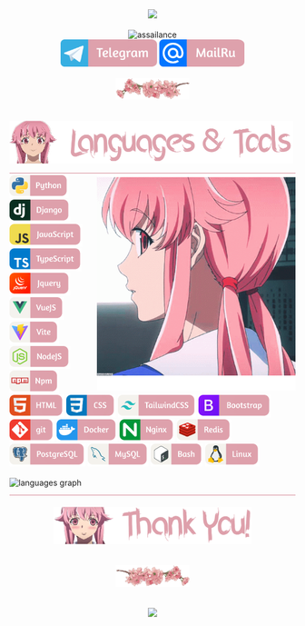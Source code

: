 <div align="center"><img src="https://media1.tenor.com/m/h7ewYc7_Yp8AAAAC/future-diary-mirai-nikki.gif" width="800"/></div>

</br>

<div align="center">
  <img src="https://readme-typing-svg.demolab.com?font=Fira+Code&size=55&pause=200&color=dea1ac&center=true&random=false&height=100&lines=assailance" alt="assailance" />
  </br>
  <a href="https://t.me/jdidjskjss"><img src="images/telegram.png" width="170" alt="telegram"/></a>
  <a href="mailto:intellligency@mail.ru"><img src="images/mailru.png" width="150" alt="mailru"/></a>
</div>

</br>

<div align="center">
  <img src="images/flower.png" width="130" alt="flower"/>
</div>

</br>
</br>

<img src="images/languages_title.png" width="500" alt="languages-title"/>
<img src="images/border.png" width="100%" height="0.5" alt="border"/>
</br>

<img align="right" src="images/yuno.png" width="350"/>
<div align="left">
  <img src="images/python.png" height="40" alt="python" title="Python"/>
  <img src="images/django.png" height="40" alt="django" title="Django"/>
  <img src="images/javascript.png" height="40" alt="javascript" title="Javascript"/>
  <img src="images/typescript.png" height="40" alt="typescript" title="Typescript"/>
  <img src="images/jquery.png" height="40" alt="jquery" title="Jquery"/>
  <img src="images/vue.png" height="40" alt="vue" title="Vue"/>
  <img src="images/vite.png" height="40" alt="vite" title="Vite"/>
  <img src="images/nodejs.png" height="40" alt="nodejs" title="NodeJS"/>
  <img src="images/npm.png" height="40" alt="npm" title="Npm"/>
  <img src="images/html.png" height="40" alt="html" title="HTML"/>
  <img src="images/css.png" height="40" alt="css" title="CSS"/>
  <img src="images/tailwind.png" height="40" alt="tailwind" title="TailwindCSS"/>
  <img src="images/bootstrap.png" height="40" alt="bootstrap" title="Bootstrap"/>
  <img src="images/git.png" height="40" alt="git" title="Git"/>
  <img src="images/docker.png" height="40" alt="docker" title="Docker"/>
  <img src="images/nginx.png" height="40" alt="nginx" title="Nginx"/>
  <img src="images/redis.png" height="40" alt="redis" title="Redis"/>
  <img src="images/postgresql.png" height="40" alt="postgresql" title="PostgreSQL"/>
  <img src="images/mysql.png" height="40" alt="mysql" title="MySQL"/>
  <img src="images/bash.png" height="40" alt="bash" title="Bash"/>
  <img src="images/linux.png" height="40" alt="linux" title="Linux"/>
</div>

</br>

<img src="https://github-readme-stats.vercel.app/api/top-langs?username=assailance&locale=en&hide_title=false&layout=compact&card_width=320&langs_count=5&theme=dracula&hide_border=false&order=2" height="200" alt="languages graph"  />

<img src="images/border.png" width="100%" height="0.5" alt="border"/>

</br>
</br>

<div align="center">
  <img src="images/thank-you.png" width="350" alt="thank-you"/>
  </br>
  </br>
  </br>
  <img src="images/flower-2.png" width="130" alt="flower"/>
  </br>
  </br>
  </br>
  <img src="https://media1.tenor.com/m/6MTp0ZYDLMUAAAAC/mirai-nikki-toy.gif" width="670"telegram/>
</div>

